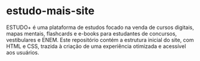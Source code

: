 # estudo-mais-site
ESTUDO+ é uma plataforma de estudos focado na venda de cursos digitais, mapas mentais, flashcards e e-books para estudantes de concursos, vestibulares e ENEM. Este repositório contém a estrutura inicial do site, com HTML e CSS, trazida à criação de uma experiência otimizada e acessível aos usuários.
